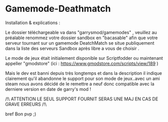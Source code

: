 # Gamemode-Deathmatch

Installation & explications :

Le dossier téléchargeable va dans "garrysmod/gamemodes" , veuillez au préalable renommez votre dossier sandbox en "bacasable" afin que votre serveur tournant sur un gamemode DeatchMatch se situe publiquement dans la liste des serveurs Sandbox après libre a vous de choisir  .

Le mode de jeux était initialement disponible sur Scriptfodder ou maintenant appeller "gmodstore" (ici : https://www.gmodstore.com/scripts/view/189 )

Mais le dev est banni depuis très longtemps et dans la description il indique clairement qu'il abandonne le support pour son mode de jeux..avec un ami steam nous avons décidé de le remettre a neuf donc compatible avec la derniere version en date de garry's mod !

/!\ ATTENTION LE SEUL SUPPORT FOURNIT SERAS UNE MAJ EN CAS DE GRAVE ERREURS /!\

bref Bon pvp ;)

